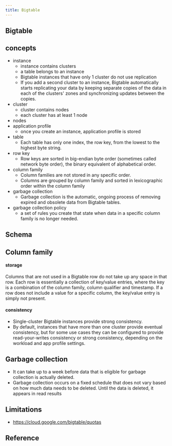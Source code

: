 ```yaml
---
title: Bigtable
---
```


## Bigtable


## concepts

- instance
    - instance contains clusters
    - a table belongs to an instance
    - Bigtable instances that have only 1 cluster do not use replication
    -  If you add a second cluster to an instance, Bigtable automatically starts replicating your data by keeping separate copies of the data in each of the clusters' zones and synchronizing updates between the copies.
- cluster
    - cluster contains nodes
    - each cluster has at least 1 node
- nodes
- application profile
    - once you create an instance, application profile is stored
- table
    - Each table has only one index, the row key, from the lowest to the highest byte string. 
- row key
    - Row keys are sorted in big-endian byte order (sometimes called network byte order), the binary equivalent of alphabetical order.
- column family
    - Column families are not stored in any specific order.
    - Columns are grouped by column family and sorted in lexicographic order within the column family
- garbage collection
    - Garbage collection is the automatic, ongoing process of removing expired and obsolete data from Bigtable tables.
- garbage collection policy
    -  a set of rules you create that state when data in a specific column family is no longer needed.

## Schema

## Column family

#### storage
Columns that are not used in a Bigtable row do not take up any space in that row. Each row is essentially a collection of key/value entries, where the key is a combination of the column family, column qualifier and timestamp. If a row does not include a value for a specific column, the key/value entry is simply not present.

#### consistency
- Single-cluster Bigtable instances provide strong consistency.
- By default, instances that have more than one cluster provide eventual consistency, but for some use cases they can be configured to provide read-your-writes consistency or strong consistency, depending on the workload and app profile settings.

## Garbage collection

- It can take up to a week before data that is eligible for garbage collection is actually deleted.
- Garbage collection occurs on a fixed schedule that does not vary based on how much data needs to be deleted. Until the data is deleted, it appears in read results


## Limitations
- https://cloud.google.com/bigtable/quotas



## Reference



